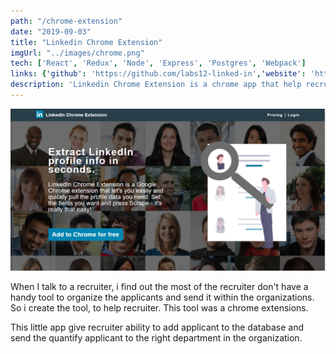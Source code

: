 ```yaml
---
path: "/chrome-extension"
date: "2019-09-03"
title: "Linkedin Chrome Extension"
imgUrl: "../images/chrome.png"
tech: ['React', 'Redux', 'Node', 'Express', 'Postgres', 'Webpack']
links: {'github': 'https://github.com/labs12-linked-in','website': 'https://linkedinextension.netlify.com/'}
description: 'Linkedin Chrome Extension is a chrome app that help recruiter find the best applicants for the company'
---
```


![alt text](../images/chrome.png)
 
When I talk to a recruiter, i find out the most of the recruiter don't have a handy tool
to organize the applicants and send it within the organizations. So i create the tool,
to help recruiter. This tool was a chrome extensions. 

This little app give recruiter ability to add applicant to the database and send the
quantify applicant to the right department in the organization. 
